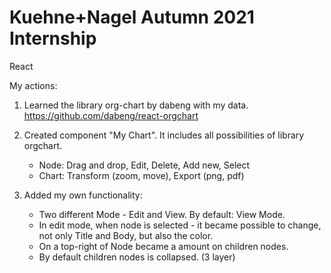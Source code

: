 # Kuehne+Nagel Autumn 2021 Internship

React

My actions: 

1. Learned the library org-chart by dabeng with my data.
   https://github.com/dabeng/react-orgchart

2. Created component "My Chart". It includes all possibilities of library orgchart.
    - Node: Drag and drop, Edit, Delete, Add new, Select
    - Chart: Transform (zoom, move), Export (png, pdf)

3. Added my own functionality:
    - Two different Mode - Edit and View. By default: View Mode.
    - In edit mode, when node is selected - it became possible to change, not only Title and Body, but also the color.
    - On a top-right of Node became a amount on children nodes. 
    - By default children nodes is collapsed. (3 layer)